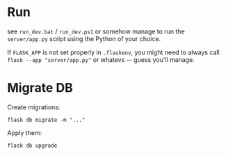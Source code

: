 # Run

see `run_dev.bat` / `run_dev.ps1` or somehow manage to run the `server/app.py` script using the Python of your choice.

If `FLASK_APP` is not set properly in `.flaskenv`, you might need to always call `flask --app "server/app.py"` or
whatevs -- guess you'll manage.

# Migrate DB

Create migrations:

```
flask db migrate -m "..."
```

Apply them:

```
flask db upgrade
```
